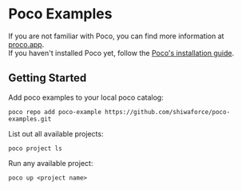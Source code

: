 # Poco Examples

If you are not familiar with Poco, you can find more information at [proco.app](https://proco.app).   
If you haven't installed Poco yet, follow the [Poco's installation guide](https://proco.app/documentation/install/).

## Getting Started
Add poco examples to your local poco catalog:
```
poco repo add poco-example https://github.com/shiwaforce/poco-examples.git
```

List out all available projects:
```
poco project ls
```

Run any available project:
```
poco up <project name>
```
